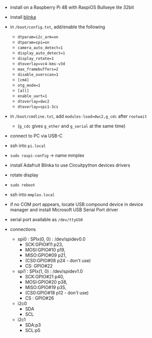 * install on a Raspberry Pi 4B with RaspiOS Bullseye lite 32bit
* install [blinka](https://learn.adafruit.com/circuitpython-on-raspberrypi-linux/installing-circuitpython-on-raspberry-pi) 
*  in `/boot/config.txt`, add/enable the following
    *  `dtparam=i2c_arm=on`
    *  `dtparam=spi=on`
    *  `camera_auto_detect=1`
    *  `display_auto_detect=1`
    *  `display_rotate=1`
    *  `dtoverlay=vc4-kms-v3d`
    *  `max_framebuffers=2`
    *  `disable_overscan=1`
    *  `[cm4]`
    *  `otg_mode=1`
    *  `[all]`
    *  `enable_uart=1`
    *  `dtoverlay=dwc2`
    *  `dtoverlay=spi1-3cs`
* in `/boot/cmdline.txt`, add  `modules-load=dwc2,g_cdc` after `rootwait`
  * (`g_cdc` gives `g_ether` and `g_serial` at the same time)
* connect to PC via USB-C
* ssh into `pi.local`
* `sudo raspi-config` -> name mmplex
* install Adafruit Blinka to use Circuitpython devices drivers
* rotate display
* `sudo reboot`
* ssh into `mmplex.local`
* if no COM port appears, locate USB compound device in device manager and install Microsoft USB Serial Port driver
* serial port available as `/dev/ttyGS0`

* connections
  * spi0 : SPIx(0, 0) : /dev/spidev0.0
    * SCK:GPIO#11 p23, 
    * MOSI:GPIO#10 p19, 
    * MISO:GPIO#09 p21, 
    * (CS0:GPIO#08 p24 - don't use)
    * CS: GPIO#22
  * spi1 : SPIx(1, 0) : /dev/spidev1.0 
    * SCK:GPIO#21 p40, 
    * MOSI:GPIO#20 p38, 
    * MISO:GPIO#19 p35, 
    * (CS0:GPIO#18 p12 - don't use)
    * CS : GPIO#26
  * i2c0
    * SDA
    * SCL
  * i2c1
    * SDA:p3
    * SCL:p5
   